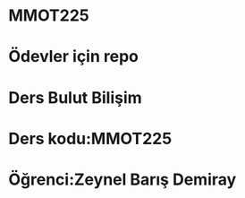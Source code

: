 # MMOT225
# Ödevler için repo
# Ders Bulut Bilişim
# Ders kodu:MMOT225
# Öğrenci:Zeynel Barış Demiray 
